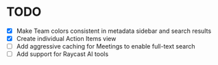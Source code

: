 # TODO

- [X] Make Team colors consistent in metadata sidebar and search results
- [X] Create individual Action Items view
- [ ] Add aggressive caching for Meetings to enable full-text search
- [ ] Add support for Raycast AI tools
